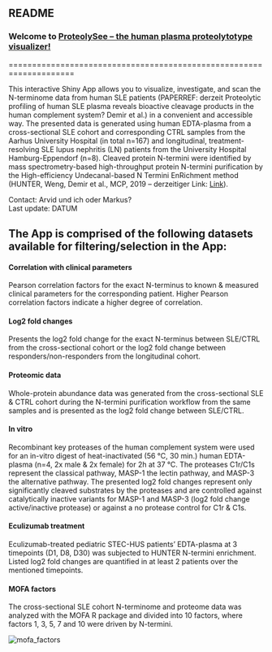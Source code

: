 ## README

### Welcome to [ProteolySee – the human plasma proteolytotype visualizer!](https://ahutz.shinyapps.io/proteolysee/)
====================================================================

This interactive Shiny App allows you to visualize, investigate, and scan the N-terminome data from human SLE patients (PAPERREF: derzeit Proteolytic profiling of human SLE plasma reveals bioactive cleavage products in the human complement system? Demir et al.) in a convenient and accessible way. The presented data is generated using human EDTA-plasma from a cross-sectional SLE cohort and corresponding CTRL samples from the Aarhus University Hospital (in total n=167) and longitudinal, treatment-resolving SLE lupus nephritis (LN) patients from the University Hospital Hamburg-Eppendorf (n=8). Cleaved protein N-termini were identified by mass spectrometry-based high-throughput protein N-termini purification by the High-efficiency Undecanal-based N Termini EnRichment method (HUNTER, Weng, Demir et al., MCP, 2019 – derzeitiger Link: [Link](https://www.sciencedirect.com/science/article/pii/S1535947620317692)).

Contact: Arvid und ich oder Markus?  
Last update: DATUM

The App is comprised of the following datasets available for filtering/selection in the App:
--------------------------------------------------------------------------------------------

#### Correlation with clinical parameters

Pearson correlation factors for the exact N-terminus to known & measured clinical parameters for the corresponding patient. Higher Pearson correlation factors indicate a higher degree of correlation.

#### Log2 fold changes

Presents the log2 fold change for the exact N-terminus between SLE/CTRL from the cross-sectional cohort or the log2 fold change between responders/non-responders from the longitudinal cohort.

#### Proteomic data

Whole-protein abundance data was generated from the cross-sectional SLE & CTRL cohort during the N-termini purification workflow from the same samples and is presented as the log2 fold change between SLE/CTRL.

#### In vitro

Recombinant key proteases of the human complement system were used for an in-vitro digest of heat-inactivated (56 °C, 30 min.) human EDTA-plasma (n=4, 2x male & 2x female) for 2h at 37 °C. The proteases C1r/C1s represent the classical pathway, MASP-1 the lectin pathway, and MASP-3 the alternative pathway. The presented log2 fold changes represent only significantly cleaved substrates by the proteases and are controlled against catalytically inactive variants for MASP-1 and MASP-3 (log2 fold change active/inactive protease) or against a no protease control for C1r & C1s.

#### Eculizumab treatment

Eculizumab-treated pediatric STEC-HUS patients’ EDTA-plasma at 3 timepoints (D1, D8, D30) was subjected to HUNTER N-termini enrichment. Listed log2 fold changes are quantified in at least 2 patients over the mentioned timepoints.

#### MOFA factors

The cross-sectional SLE cohort N-terminome and proteome data was analyzed with the MOFA R package and divided into 10 factors, where factors 1, 3, 5, 7 and 10 were driven by N-termini.

![mofa_factors](mofa.png)